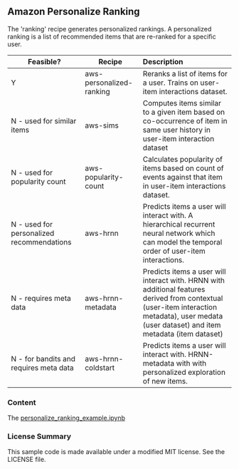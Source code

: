 Amazon Personalize Ranking
---

The 'ranking' recipe generates personalized rankings. A personalized ranking is a list of recommended items that are re-ranked for a specific user.

| Feasible? | Recipe | Description 
|-------- | -------- |:------------
| Y | aws-personalized-ranking | Reranks a list of items for a user. Trains on user-item interactions dataset. 
| N - used for similar items | aws-sims | Computes items similar to a given item based on co-occurrence of item in same user history in user-item interaction dataset
| N - used for popularity count| aws-popularity-count | Calculates popularity of items based on count of events against that item in user-item interactions dataset.
| N - used for personalized recommendations | aws-hrnn | Predicts items a user will interact with. A hierarchical recurrent neural network which can model the temporal order of user-item interactions.
| N - requires meta data | aws-hrnn-metadata | Predicts items a user will interact with. HRNN with additional features derived from contextual (user-item interaction metadata), user medata (user dataset) and item metadata (item dataset)
| N - for bandits and requires meta data | aws-hrnn-coldstart | Predicts items a user will interact with. HRNN-metadata with with personalized exploration of new items.


### Content

The [personalize_ranking_example.ipynb](personalize_ranking_example.ipynb)


### License Summary

This sample code is made available under a modified MIT license. See the LICENSE file.



